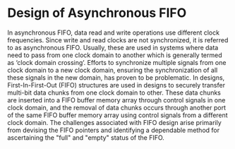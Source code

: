 # Design of Asynchronous FIFO
In asynchronous FIFO, data read and write operations use different clock frequencies. Since write and read clocks are not synchronized, it is referred to as asynchronous FIFO. Usually, these are used in systems where data need to pass from one clock domain to another which is generally termed as ‘clock domain crossing’.
Efforts to synchronize multiple signals from one clock domain to a new clock domain, ensuring the synchronization of all these signals in the new domain, has proven to be problematic. In designs, First-In-First-Out (FIFO) structures are used in designs to securely transfer multi-bit data chunks from one clock domain to other. These data chunks are inserted into a FIFO buffer memory array through control signals in one clock domain, and the removal of data chunks occurs through another port of the same FIFO buffer memory array using control signals from a different clock domain. 
The challenges associated with FIFO design arise primarily from devising the FIFO pointers and identifying a dependable method for ascertaining the "full" and "empty" status of the FIFO.
